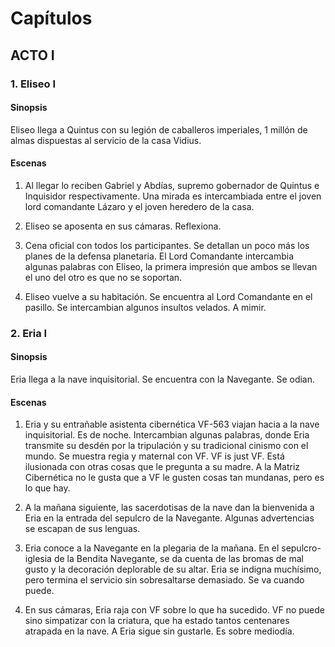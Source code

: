 # Capítulos

## ACTO I

### 1. Eliseo I

#### Sinopsis

Eliseo llega a Quintus con su legión de caballeros imperiales, 1 millón de almas dispuestas al servicio de la casa Vidius.

#### Escenas
   
1. Al llegar lo reciben Gabriel y Abdías, supremo gobernador de Quintus e Inquisidor respectivamente. Una mirada es intercambiada entre el joven lord comandante Lázaro y el joven heredero de la casa.
   
2. Eliseo se aposenta en sus cámaras. Reflexiona.
   
3. Cena oficial con todos los participantes. Se detallan un poco más los planes de la defensa planetaria. El Lord Comandante intercambia algunas palabras con Eliseo, la primera impresión que ambos se llevan el uno del otro es que no se soportan.
   
4. Eliseo vuelve a su habitación. Se encuentra al Lord Comandante en el pasillo. Se intercambian algunos insultos velados. A mimir. 

### 2. Eria I

#### Sinopsis

Eria llega a la nave inquisitorial. Se encuentra con la Navegante. Se odian.

#### Escenas

1. Eria y su entrañable asistenta cibernética VF-563 viajan hacia a la nave inquisitorial. Es de noche. Intercambian algunas palabras, donde Eria transmite su desdén por la tripulación y su tradicional cinismo con el mundo. Se muestra regia y maternal con VF. VF is just VF. Está ilusionada con otras cosas que le pregunta a su madre. A la Matriz Cibernética no le gusta que a VF le gusten cosas tan mundanas, pero es lo que hay.

2. A la mañana siguiente, las sacerdotisas de la nave dan la bienvenida a Eria en la entrada del sepulcro de la Navegante. Algunas advertencias se escapan de sus lenguas.

3. Eria conoce a la Navegante en la plegaria de la mañana. En el sepulcro-iglesia de la Bendita Navegante, se da cuenta de las bromas de mal gusto y la decoración deplorable de su altar. Eria se indigna muchísimo, pero termina el servicio sin sobresaltarse demasiado. Se va cuando puede.

4. En sus cámaras, Eria raja con VF sobre lo que ha sucedido. VF no puede sino simpatizar con la criatura, que ha estado tantos centenares atrapada en la nave. A Eria sigue sin gustarle. Es sobre mediodía.



